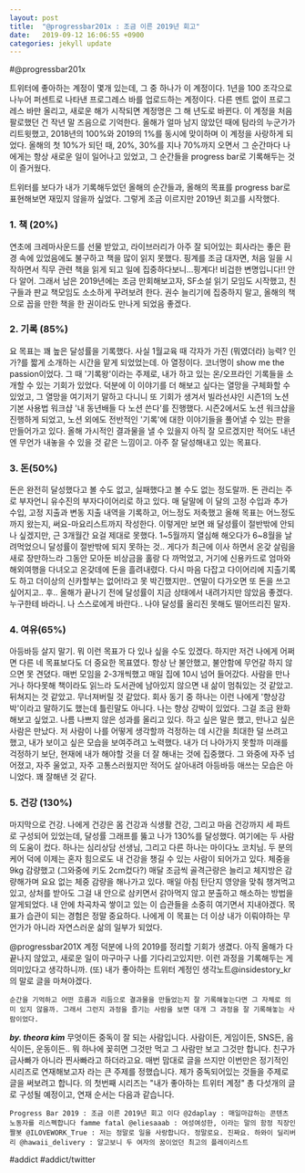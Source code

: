 ```yaml
---
layout: post
title:  "@progressbar201x : 조금 이른 2019년 회고"
date:   2019-09-12 16:06:55 +0900
categories: jekyll update
---
```


#@progressbar201x

트위터에 좋아하는 계정이 몇개 있는데, 그 중 하나가 이 계정이다. 1년을 100 조각으로 나누어 퍼센트로 나타낸 프로그레스 바를 업로드하는 계정이다. 다른 멘트 없이 프로그레스 바만 올리고, 새로운 해가 시작되면 계정명은 그 해 년도로 바뀐다. 이 계정을 처음 팔로했던 건 작년 말 즈음으로 기억한다. 올해가 얼마 남지 않았던 때에 탐라의 누군가가 리트윗했고, 2018년의 100%와 2019의 1%를 동시에 맞이하며 이 계정을 사랑하게 되었다. 올해의 첫 10%가 되던 때, 20%, 30%를 지나 70%까지 오면서 그 순간마다 나에게는 항상 새로운 일이 일어나고 있었고, 그 순간들을 progress bar로 기록해두는 것이 즐거웠다.

트위터를 보다가 내가 기록해두었던 올해의 순간들과, 올해의 목표를 progress bar로 표현해보면 재밌지 않을까 싶었다. 그렇게 조금 이르지만 2019년 회고를 시작했다.

### 1. 책 (20%)
연초에 크레마사운드를 선물 받았고, 라이브러리가 아주 잘 되어있는 회사라는 좋은 환경 속에 있었음에도 불구하고 책을 많이 읽지 못했다. 핑계를 조금 대자면, 처음 일을 시작하면서 직무 관련 책을 읽게 되고 일에 집중하다보니...핑계다! 비겁한 변명입니다!! 안다 알어. 그래서 남은 2019년에는 조금 만회해보고자, SF소설 읽기 모임도 시작했고, 친구들과 판교 책모임도 소소하게 꾸려보려 한다. 권수 늘리기에 집중하지 말고, 올해의 책으로 꼽을 만한 책을 한 권이라도 만나게 되었음 좋겠다.

### 2. 기록 (85%)
요 목표는 꽤 높은 달성률을 기록했다. 사실 1월교육 때 각자가 가진 (뭐였더라) 능력? 인가?를 짧게 소개하는 시간을 맡게 되었었는데. 아 열정이다. 코너명이 show me the passion이었다. 그 때 '기록왕'이라는 주제로, 내가 하고 있는 온/오프라인 기록들을 소개할 수 있는 기회가 있었다. 덕분에 이 이야기를 더 해보고 싶다는 열망을 구체화할 수 있었고, 그 열망을 여기저기 말하고 다니니 또 기회가 생겨서 빌라선샤인 시즌1의 노션 기본 사용법 워크샵 '내 동년배들 다 노션 쓴다'를 진행했다. 시즌2에서도 노션 워크샵을 진행하게 되었고, 노션 외에도 전반적인 '기록'에 대한 이야기들을 풀어낼 수 있는 판을 만들어가고 있다. 올해 가시적인 결과물을 낼 수 있을지 아직 잘 모르겠지만 적어도 내년엔 무언가 내놓을 수 있을 것 같은 느낌이고. 아주 잘 달성해내고 있는 목표다.

### 3. 돈(50%)
돈은 완전히 달성했다고 볼 수도 없고, 실패했다고 볼 수도 없는 정도랄까. 돈 관리는 주로 부자언니 유수진의 부자다이어리로 하고 있다. 매 달말에 이 달의 고정 수입과 추가 수입, 고정 지출과 변동 지출 내역을 기록하고, 어느정도 저축했고 올해 목표는 어느정도까지 왔는지, 써요-마요리스트까지 작성한다. 이렇게만 보면 왜 달성률이 절반밖에 안되나 싶겠지만, 근 3개월간 요걸 제대로 못했다. 1~5월까지 열심해 해오다가 6~8월을 날려먹었으니 달성률이 절반밖에 되지 못하는 것.. 게다가 최근에 이사 하면서 온갖 살림을 새로 장만하느라 그동안 모아둔 비상금을 홀랑 다 까먹었고, 거기에 신용카드로 엄마와 해외여행을 다녀오고 온갖데에 돈을 흘려내렸다. 다시 마음 다잡고 다이어리에 지출기록도 하고 더이상의 신카할부는 없어!라고 못 박긴했지만.. 연말이 다가오면 또 돈을 쓰고 싶어지고.. 후.. 올해가 끝나기 전에 달성률이 지금 상태에서 내려가지만 않았음 좋겠다. 누구한테 바라니. 나 스스로에게 바란다.. 나야 달성률 올리진 못해도 떨어뜨리진 말자.

### 4. 여유(65%)
아등바등 살지 말기. 뭐 이런 목표가 다 있나 싶을 수도 있겠다. 하지만 저건 나에게 어쩌면 다른 네 목표보다도 더 중요한 목표였다. 항상 난 불안했고, 불안함에 무언갈 하지 않으면 못 견뎠다. 매번 모임을 2-3개씩했고 매일 집에 10시 넘어 들어갔다. 사람을 만나거나 하다못해 책이라도 읽느라 도서관에 남아있지 않으면 내 삶이 멈춰있는 것 같았고. 뒤쳐지는 것 같았고. 무너져버릴 것 같았다. 회사 동기 중 하나는 이런 나에게 '향상강박'이라고 말하기도 했는데 틀린말도 아니다. 나는 향상 강박이 있었다. 그걸 조금 완화해보고 싶었고. 나름 나쁘지 않은 성과를 올리고 있다. 하고 싶은 말은 했고, 만나고 싶은 사람은 만났다. 저 사람이 나를 어떻게 생각할까 걱정하는 데 시간을 최대한 덜 쓰려고 했고, 내가 보이고 싶은 모습을 보여주려고 노력했다. 내가 더 나아가지 못할까 미래를 걱정하기 보단, 현재에 내가 해야할 것을 더 잘 해내는 것에 집중했다. 그 와중에 자주 넘어졌고, 자주 울었고, 자주 고통스러웠지만 적어도 살아내려 아등바등 애쓰는 모습은 아니었다. 꽤 잘해낸 것 같다.

### 5. 건강 (130%)
마지막으로 건강. 나에게 건강은 몸 건강과 식생활 건강, 그리고 마음 건강까지 세 파트로 구성되어 있었는데, 달성률 그래프를 뚫고 나가 130%를 달성했다. 여기에는 두 사람의 도움이 컸다. 하나는 심리상담 선생님, 그리고 다른 하나는 마이다노 코치님. 두 분의 케어 덕에 이제는 혼자 힘으로도 내 건강을 챙길 수 있는 사람이 되어가고 있다. 체중을 9kg 감량했고 (그와중에 키도 2cm컸다?) 매달 조금씩 골격근량은 늘리고 체지방은 감량해가며 요요 없는 체중 감량을 해나가고 있다. 매일 아침 탄단지 영양을 맞춰 챙겨먹고 있고, 상처를 받아도 그걸 내 안으로 삼키면서 갉아먹지 않고 분출하고 해소하는 방법을 알게되었다. 내 안에 차곡차곡 쌓이고 있는 이 습관들을 소중히 여기면서 지내야겠다. 목표가 습관이 되는 경험은 정말 중요하다. 나에게 이 목표는 더 이상 내가 이뤄야하는 무언가가 아니라 자연스러운 삶의 일부가 되었다.

@progressbar201X 계정 덕분에 나의 2019를 정리할 기회가 생겼다. 아직 올해가 다 끝나지 않았고, 새로운 일이 마구마구 나를 기다리고있지만. 이런 과정을 기록해두는 게 의미있다고 생각하니까. (또) 내가 좋아하는 트위터 계정인 생각노트@insidestory_kr의 말로 글을 마쳐야겠다.

`순간을 기억하고 어떤 흐름과 리듬으로 결과물을 만들었는지 잘 기록해놓는다면 그 자체로 의미 있지 않을까. 그래서 그런지 과정을 즐기는 사람을 보면 대개 그 과정을 잘 기록해놓는 사람이었다.`

***by. theora kim***
무엇이든 중독이 잘 되는 사람입니다. 사람이든, 게임이든, SNS든, 음식이든, 운동이든.. 뭐 하나에 꽂히면 그것만 먹고 그 사람만 보고 그것만 합니다. 친구가 금사빠가 아니라 찐사빠라고 하더라고요. 매번 맘대로 글을 쓰지만 이번만은 정기적인 시리즈로 연재해보고자 <addict>라는 큰 주제를 정했습니다. 제가 중독되어있는 것들을 주제로 글을 써보려고 합니다. <addict>의 첫번째 시리즈는 "내가 좋아하는 트위터 계정" 총 다섯개의 글로 구성될 예정이고, 연재 순서는 다음과 같습니다.

``Progress Bar 2019 : 조금 이른 2019년 회고
이다 @2daplay : 매일마감하는 콘텐츠 노동자를 리스펙합니다
famme fatal @eliesaaab : 여성여성한, 이라는 말의 함정
직장인짤봇 @ILOVEWORK_True : 저는 정말로 일을 사랑합니다. 정말로요. 진짜요.
하와이 딜리버리 @hawaii_delivery : 알고보니 두 여자의 꿈이었던 최고의 플레이리스트``

#addict
#addict/twitter
